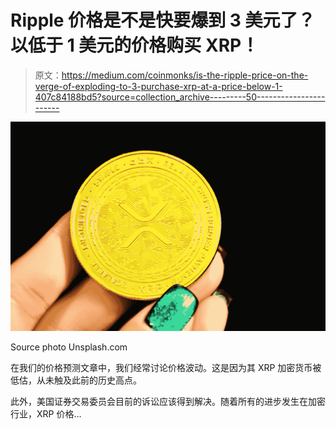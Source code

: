 # Ripple 价格是不是快要爆到 3 美元了？以低于 1 美元的价格购买 XRP！

> 原文：<https://medium.com/coinmonks/is-the-ripple-price-on-the-verge-of-exploding-to-3-purchase-xrp-at-a-price-below-1-407c84188bd5?source=collection_archive---------50----------------------->

![](img/38500856ff423dc7e2e22084a63f8232.png)

Source photo Unsplash.com

在我们的价格预测文章中，我们经常讨论价格波动。这是因为其 XRP 加密货币被低估，从未触及此前的历史高点。

此外，美国证券交易委员会目前的诉讼应该得到解决。随着所有的进步发生在加密行业，XRP 价格…
